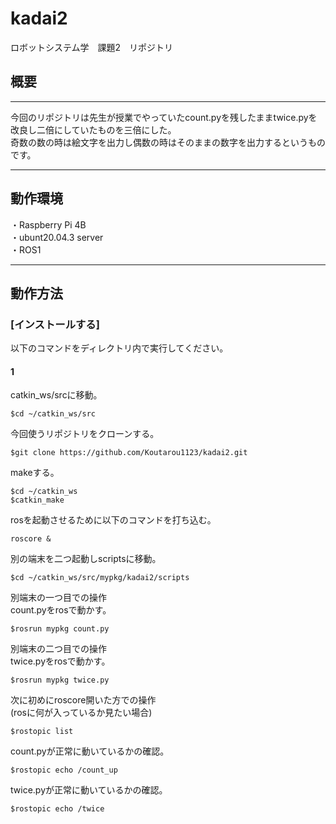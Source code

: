 # kadai2
ロボットシステム学　課題2　リポジトリ
## 概要
---
今回のリポジトリは先生が授業でやっていたcount.pyを残したままtwice.pyを改良し二倍にしていたものを三倍にした。  
奇数の数の時は絵文字を出力し偶数の時はそのままの数字を出力するというものです。

---
## 動作環境  
・Raspberry Pi 4B  
・ubunt20.04.3 server  
・ROS1  

---
## 動作方法  
### [インストールする]  
以下のコマンドをディレクトリ内で実行してください。  

#### 1
catkin_ws/srcに移動。  
```  
$cd ~/catkin_ws/src  
```  
今回使うリポジトリをクローンする。  
```  
$git clone https://github.com/Koutarou1123/kadai2.git  
```  

makeする。  
```  
$cd ~/catkin_ws  
$catkin_make  
```  

rosを起動させるために以下のコマンドを打ち込む。  
```  
roscore &  
```  

別の端末を二つ起動しscriptsに移動。
```  
$cd ~/catkin_ws/src/mypkg/kadai2/scripts  
```  

別端末の一つ目での操作  
count.pyをrosで動かす。  
```  
$rosrun mypkg count.py  
```  

別端末の二つ目での操作  
twice.pyをrosで動かす。  
```  
$rosrun mypkg twice.py  
```  

次に初めにroscore開いた方での操作  
(rosに何が入っているか見たい場合)  
```  
$rostopic list  
```  

count.pyが正常に動いているかの確認。   
```  
$rostopic echo /count_up  
```  

twice.pyが正常に動いているかの確認。  
```  
$rostopic echo /twice  
```  



















